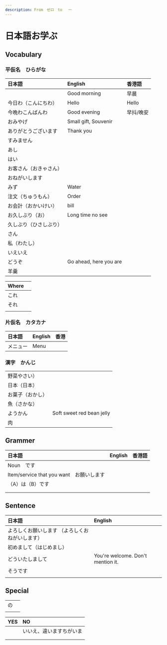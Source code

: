 ```yaml
---
description: From　ゼロ　to　 一
---
```


# 日本語お学ぶ

## Vocabulary

### 平仮名　ひらがな

| 日本語 | English | 香港語 |
| :--- | :--- | :--- |
|  | Good morning | 早晨 |
| 今日わ（こんにちわ） | Hello | Hello |
| 今晩わこんばんわ | Good evening | 早抖/晚安 |
| おみやげ | Small gift, Souvenir |  |
| ありがとうございます | Thank you |  |
| すみません |  |  |
| あし |  |  |
| はい |  |  |
| お客さん（おきゃさん） |  |  |
| おねがいします |  |  |
| みず | Water |  |
| 注文（ちゅうもん） | Order |  |
| お会計（おかいけい） | bill |  |
| お久しぶり（お） | Long time no see |  |
| 久しぶり（ひさしぶり） |  |  |
| さん |  |  |
| 私（わたし） |  |  |
| いえいえ |  |  |
| どうぞ | Go ahead, here you are |  |
| 羊羹 |  |  |

| Where |  |
| :--- | :--- |
| これ |  |
| それ |  |
|  |  |

### 片仮名　カタカナ

| 日本語 | English | 香港 |
| :--- | :--- | :--- |
| メニュー | Menu |  |

### 漢字　かんじ

|  |  |
| :--- | :--- |
| 野菜やさい） |  |
| 日本（日本） |  |
| お菓子（おかし） |  |
| 魚（さかな） |  |
| ようかん | Soft sweet red bean jelly |
| 肉 |  |

## Grammer

| 日本語 | English | 香港語 |
| :--- | :--- | :--- |
| Noun　です |  |  |
| Item/service that you want　お願いします |  |  |
| （A）は（B）です |  |  |
|  |  |  |
|  |  |  |

## Sentence

| 日本語 | English |  |
| :--- | :--- | :--- |
| よろしくお願いします （よろしくおねがいします） |  |  |
| 初めまして（はじめまし） |  |  |
| どういたしまして | You're welcome. Don't mention it. |  |
| そうです |  |  |
|  |  |  |

## Special

|  |  |
| :--- | :--- |
| の |  |
|  |  |

| YES | NO |
| :--- | :--- |
|  | いいえ、違いますちがいま |
|  |  |
|  |  |

